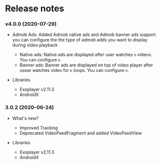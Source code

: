 # Release notes #

### v4.0.0 (2020-07-29) ###

*   Admob Ads: Added Admob native ads and Admob banner ads support. 
    you can configure the the type of admob adds you want to display during video playback
    
    * Native ads: Native ads are displayed after user watches `n` videos. You can configure `n`
    * Banner ads: Banner ads are displayed on top of video player after usear watches video for `n` loops. You can configure `n`. 
    
*   Libraries 
    
    * Exoplayer v2.11.3
    * AndroidX 

### 3.0.2 (2020-06-24) ###

* What's new? 
  
    * Improved Tracking
    * Deprecated VideoFeedFragment and added VideoFeedView

*   Libraries     
    * Exoplayer v2.11.3
    * AndroidX 

